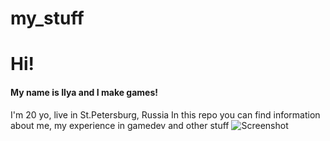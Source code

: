 # my_stuff
# Hi!
#### My name is Ilya and I make games!
I'm 20 yo, live in St.Petersburg, Russia
In this repo you can find information about me, my experience in gamedev and other stuff
![Screenshot](screenshot.png?raw=true)
